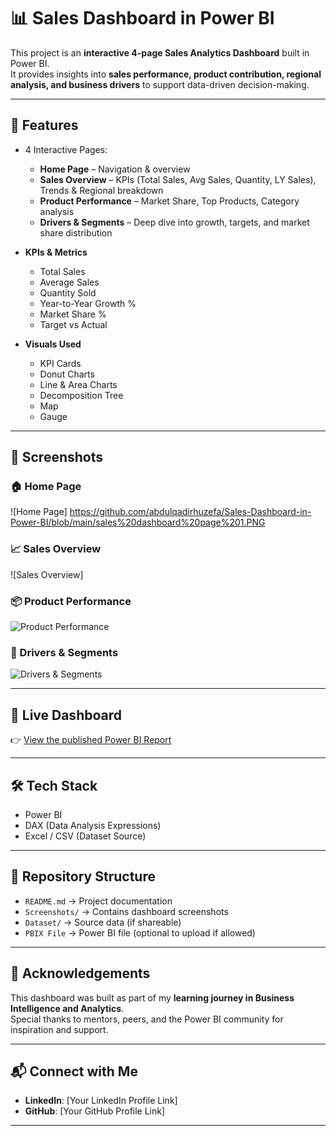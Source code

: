 # 📊 Sales Dashboard in Power BI  

This project is an **interactive 4-page Sales Analytics Dashboard** built in Power BI.  
It provides insights into **sales performance, product contribution, regional analysis, and business drivers** to support data-driven decision-making.  

---

## 🚀 Features  
- 4 Interactive Pages:  
  - **Home Page** – Navigation & overview  
  - **Sales Overview** – KPIs (Total Sales, Avg Sales, Quantity, LY Sales), Trends & Regional breakdown  
  - **Product Performance** – Market Share, Top Products, Category analysis  
  - **Drivers & Segments** – Deep dive into growth, targets, and market share distribution  

- **KPIs & Metrics**  
  - Total Sales  
  - Average Sales  
  - Quantity Sold  
  - Year-to-Year Growth %  
  - Market Share %  
  - Target vs Actual  

- **Visuals Used**  
  - KPI Cards  
  - Donut Charts  
  - Line & Area Charts  
  - Decomposition Tree  
  - Map  
  - Gauge  

---

## 📸 Screenshots  

### 🏠 Home Page  
![Home Page] https://github.com/abdulqadirhuzefa/Sales-Dashboard-in-Power-BI/blob/main/sales%20dashboard%20page%201.PNG 

### 📈 Sales Overview  
![Sales Overview]  

### 📦 Product Performance  
![Product Performance](URL_TO_IMAGE)  

### 🎯 Drivers & Segments  
![Drivers & Segments](URL_TO_IMAGE)  

---

## 🔗 Live Dashboard  
👉 [View the published Power BI Report](PASTE_YOUR_POWERBI_PUBLIC_LINK_HERE)  

---

## 🛠️ Tech Stack  
- Power BI  
- DAX (Data Analysis Expressions)  
- Excel / CSV (Dataset Source)  

---

## 📂 Repository Structure  
- `README.md` → Project documentation  
- `Screenshots/` → Contains dashboard screenshots  
- `Dataset/` → Source data (if shareable)  
- `PBIX File` → Power BI file (optional to upload if allowed)  

---

## 🙌 Acknowledgements  
This dashboard was built as part of my **learning journey in Business Intelligence and Analytics**.  
Special thanks to mentors, peers, and the Power BI community for inspiration and support.  

---

## 📬 Connect with Me  
- **LinkedIn**: [Your LinkedIn Profile Link]  
- **GitHub**: [Your GitHub Profile Link]  

---


